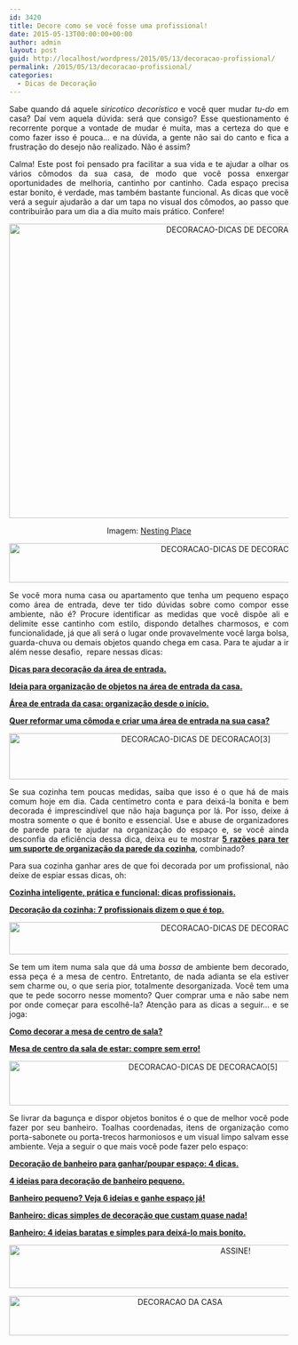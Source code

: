 ```yaml
---
id: 3420
title: Decore como se você fosse uma profissional!
date: 2015-05-13T00:00:00+00:00
author: admin
layout: post
guid: http://localhost/wordpress/2015/05/13/decoracao-profissional/
permalink: /2015/05/13/decoracao-profissional/
categories:
  - Dicas de Decoração
---
```

<p align="justify">
  Sabe quando dá aquele <em>siricotico decorístico</em> e você quer mudar <em>tu-do</em> em casa? Daí vem aquela dúvida: será que consigo? Esse questionamento é recorrente porque a vontade de mudar é muita, mas a certeza do que e como fazer isso é pouca… e na dúvida, a gente não sai do canto e fica a frustração do desejo não realizado. Não é assim?
</p>

<p align="justify">
  Calma! Este post foi pensado pra facilitar a sua vida e te ajudar a olhar os vários cômodos da sua casa, de modo que você possa enxergar oportunidades de melhoria, cantinho por cantinho. Cada espaço precisa estar bonito, é verdade, mas também bastante funcional. As dicas que você verá a seguir ajudarão a dar um tapa no visual dos cômodos, ao passo que contribuirão para um dia a dia muito mais prático. Confere!
</p>

<p align="center">
  <a href="http://www.trololodemulher.com.br/blog/wp-content/uploads/2015/05/DECORACAO-DICAS-DE-DECORACAO.jpg"><img class="alignnone size-full wp-image-10911" src="http://www.trololodemulher.com.br/blog/wp-content/uploads/2015/05/DECORACAO-DICAS-DE-DECORACAO.jpg" alt="DECORACAO-DICAS DE DECORACAO" width="800" height="530" /></a>
</p>

<p align="center">
  Imagem: <a href="http://www.thenester.com/" target="_blank">Nesting Place</a>
</p>

<p align="center">
  <a href="http://www.trololodemulher.com.br/blog/wp-content/uploads/2015/05/DECORACAO-DICAS-DE-DECORACAO2.jpg"><img class="alignnone size-full wp-image-10912" src="http://www.trololodemulher.com.br/blog/wp-content/uploads/2015/05/DECORACAO-DICAS-DE-DECORACAO2.jpg" alt="DECORACAO-DICAS DE DECORACAO[2]" width="800" height="71" /></a>
</p>

<p style="text-align: justify;" align="center">
  Se você mora numa casa ou apartamento que tenha um pequeno espaço como área de entrada, deve ter tido dúvidas sobre como compor esse ambiente, não é? Procure identificar as medidas que você dispõe ali e delimite esse cantinho com estilo, dispondo detalhes charmosos, e com funcionalidade, já que ali será o lugar onde provavelmente você larga bolsa, guarda-chuva ou demais objetos quando chega em casa. Para te ajudar a ir além nesse desafio,  repare nessas dicas:
</p>

<p align="justify">
  <a href="http://www.trololodemulher.com.br/2009/02/16/area-de-entrada/" target="_blank"><strong>Dicas para decoração da área de entrada.</strong></a>
</p>

<p align="justify">
  <a href="http://www.trololodemulher.com.br/2009/01/17/organizacao-area-entrada/" target="_blank"><strong>Ideia para organização de objetos na área de entrada da casa.</strong></a>
</p>

<p align="justify">
  <a href="http://www.decoracaodacasa.com/area-de-entrada-da-casa/" target="_blank"><strong>Área de entrada da casa: organização desde o início.</strong></a>
</p>

<p align="justify">
  <a href="http://www.decoracaodacasa.com/comoda-hall-de-entrada/" target="_blank"><strong>Quer reformar uma cômoda e criar uma área de entrada na sua casa?</strong></a>
</p>

<p align="center">
  <a href="http://www.trololodemulher.com.br/blog/wp-content/uploads/2015/05/DECORACAO-DICAS-DE-DECORACAO3.png"><img class="alignnone size-full wp-image-10913" src="http://www.trololodemulher.com.br/blog/wp-content/uploads/2015/05/DECORACAO-DICAS-DE-DECORACAO3.png" alt="DECORACAO-DICAS DE DECORACAO[3]" width="657" height="83" /></a>
</p>

<p align="justify">
  Se sua cozinha tem poucas medidas, saiba que isso é o que há de mais comum hoje em dia. Cada centímetro conta e para deixá-la bonita e bem decorada é imprescindível que não haja bagunça por lá. Por isso, deixe á mostra somente o que é bonito e essencial. Use e abuse de organizadores de parede para te ajudar na organização do espaço e, se você ainda desconfia da eficiência dessa dica, deixa eu te mostrar <a href="http://www.trololodemulher.com.br/2012/07/27/suporte-organizacao-cozinha/" target="_blank"><strong>5 razões para ter um suporte de organização da parede da cozinha</strong></a>, combinado?
</p>

<p align="justify">
  Para sua cozinha ganhar ares de que foi decorada por um profissional, não deixe de espiar essas dicas, oh:
</p>

<p align="justify">
  <a href="http://www.decoracaodacasa.com/cozinha-decoracao-dicas/" target="_blank"><strong>Cozinha inteligente, prática e funcional: dicas profissionais.</strong></a>
</p>

<p align="justify">
  <a href="http://www.decoracaodacasa.com/decoracao-da-cozinha-2/" target="_blank"><strong>Decoração da cozinha: 7 profissionais dizem o que é top.</strong></a>
</p>

<p align="center">
  <a href="http://www.trololodemulher.com.br/blog/wp-content/uploads/2015/05/DECORACAO-DICAS-DE-DECORACAO4.jpg"><img class="alignnone size-full wp-image-10914" src="http://www.trololodemulher.com.br/blog/wp-content/uploads/2015/05/DECORACAO-DICAS-DE-DECORACAO4.jpg" alt="DECORACAO-DICAS DE DECORACAO[4]" width="800" height="58" /></a>
</p>

<p align="justify">
  Se tem um item numa sala que dá uma <em>bossa</em> de ambiente bem decorado, essa peça é a mesa de centro. Entretanto, de nada adianta se ela estiver sem charme ou, o que seria pior, totalmente desorganizada. Você tem uma que te pede socorro nesse momento? Quer comprar uma e não sabe nem por onde começar para escolhê-la? Atenção para as dicas a seguir… e se joga:
</p>

<p align="justify">
  <a href="http://www.trololodemulher.com.br/2009/02/10/como-decorar-mesa-centro-sala/" target="_blank"><strong>Como decorar a mesa de centro de sala?</strong></a>
</p>

<p align="justify">
  <a href="http://www.decoracaodacasa.com/mesa-centro-sala-estar/" target="_blank"><strong>Mesa de centro da sala de estar: compre sem erro!</strong></a>
</p>

<p align="center">
  <a href="http://www.trololodemulher.com.br/blog/wp-content/uploads/2015/05/DECORACAO-DICAS-DE-DECORACAO5.png"><img class="alignnone size-full wp-image-10915" src="http://www.trololodemulher.com.br/blog/wp-content/uploads/2015/05/DECORACAO-DICAS-DE-DECORACAO5.png" alt="DECORACAO-DICAS DE DECORACAO[5]" width="683" height="80" /></a>
</p>

<p align="justify">
  Se livrar da bagunça e dispor objetos bonitos é o que de melhor você pode fazer por seu banheiro. Toalhas coordenadas, itens de organização como porta-sabonete ou porta-trecos harmoniosos e um visual limpo salvam esse ambiente. Veja a seguir o que mais você pode fazer pelo espaço:
</p>

<p align="justify">
  <a href="http://www.trololodemulher.com.br/2013/09/02/decoracao-banheiro-pequeno-2/" target="_blank"><strong>Decoração de banheiro para ganhar/poupar espaço: 4 dicas.</strong></a>
</p>

<p align="justify">
  <a href="http://www.trololodemulher.com.br/2011/10/05/decoracao-banheiro-pequeno/" target="_blank"><strong>4 ideias para decoração de banheiro pequeno.</strong></a>
</p>

<p align="justify">
  <a href="http://www.decoracaodacasa.com/banheiro-pequeno/" target="_blank"><strong>Banheiro pequeno? Veja 6 ideias e ganhe espaço já!</strong></a>
</p>

<p align="justify">
  <a href="http://www.decoracaodacasa.com/banheiro-de-decoracao/" target="_blank"><strong>Banheiro: dicas simples de decoração que custam quase nada!</strong></a>
</p>

<p align="justify">
  <a href="http://www.decoracaodacasa.com/banheiro-decoracao/" target="_blank"><strong>Banheiro: 4 ideias baratas e simples para deixá-lo mais bonito.</strong></a>
</p>

<p align="center">
  <a href="http://feedburner.google.com/fb/a/mailverify?uri=blogbichafemea&loc=pt_BR" target="_blank"><img class="alignnone size-full wp-image-10439" src="http://www.trololodemulher.com.br/blog/wp-content/uploads/2014/09/ASSINE.png" alt="ASSINE!" width="800" height="78" /></a>
</p>

<p align="center">
  <a href="http://www.decoracaodacasa.com/" target="_blank"><img class="alignnone size-full wp-image-10262" src="http://www.trololodemulher.com.br/blog/wp-content/uploads/2014/07/DECORACAO-DA-CASA.png" alt="DECORACAO DA CASA" width="600" height="71" /></a>
</p>

<p align="justify">